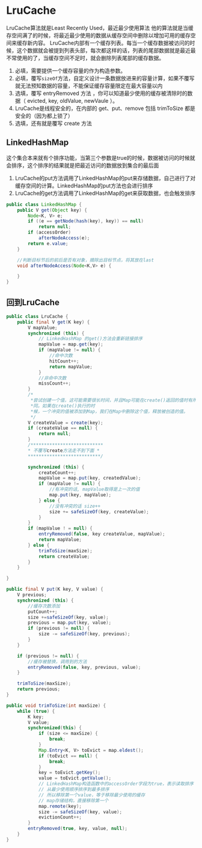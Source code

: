 # LruCache

LruCache算法就是Least Recently Used，最近最少使用算法
他的算法就是当缓存空间满了的时候，将最近最少使用的数据从缓存空间中删除以增加可用的缓存空间来缓存新内容。
LruCache内部有一个缓存列表。每当一个缓存数据被访问的时候，这个数据就会被提到列表头部，每次都这样的话，列表的尾部数据就是最近最不常使用的了，当缓存空间不足时，就会删除列表尾部的缓存数据。

1. 必填，需要提供一个缓存容量的作为构造参数。
2. 必填，覆写`sizeOf`方法，自定义设计一条数据放进来的容量计算，如果不覆写就无法预知数据的容量，不能保证缓存容量限定在最大容量以内
3. 选填，覆写 entryRemoved 方法 ，你可以知道最少使用的缓存被清除时的数据（ evicted, key, oldValue, newVaule ）。
4. LruCache是线程安全的，在内部的 get、put、remove 包括 trimToSize 都是安全的（因为都上锁了）
5. 选填，还有就是覆写 create 方法

## LinkedHashMap

这个集合本来就有个排序功能，当第三个参数是true的时候，数据被访问的时候就会排序，这个排序的结果就是把最近访问的数据放到集合的最后面

1. LruCache的put方法调用了LinkedHashMap的put来存储数据，自己进行了对缓存空间的计算。LinkedHashMap的put方法也会进行排序
2. LruCache的get方法调用了LinkedHashMap的get来获取数据，也会触发排序

```java
public class LinkedHashMap {
    public V get(Object key) {
        Node<K, V> e;
        if ((e == getNode(hash(key), key)) == null)
            return null;
        if (accessOrder)
            afterNodeAccess(e);
        return e.value;
    }

    //判断目标节后的前后是否有对象，摘除出目标节点，将其放在last
    void afterNodeAccess(Node<K,V> e) {

    }
}
```

## 回到LruCache

```java
public class LruCache {
    public final V get(K key) {
        V mapValue;
        synchronized (this) {
            // LinkedHashMap 的get()方法会重新链接排序
            mapValue = map.get(key);
            if (mapValue != null) {
                //命中次数
                hitCount++;
                return mapValue;
            }
            //非命中次数
            missCount++;
        }
        /*
         *尝试创建一个值，这可能需要很长时间，并且Map可能在create()返回的值时有所不
         *同。如果在create()执行的时
         *候，一个冲突的值被添加到Map，我们在Map中删除这个值，释放被创造的值。
         */
        V createValue = create(key);
        if (createValue == null) {
            return null;
        }
        /***************************
        * 不覆写create方法走不到下面 *
        ***************************/

        synchronized (this) {
            createCount++;
            mapValue = map.put(key, createdValue);
            if (mapValue != null) {
                //有冲突的话, mapValue取得是上一次的值
                map.put(key, mapValue);
            } else {
                //没有冲突的话 size++
                size += safeSizeOf(key, createValue);
            }
        }
        if (mapValue ! = null) {
            entryRemoved(false, key createValue, mapValue);
            return mapValue;
        } else {
            trimToSize(maxSize);
            return createValue;
        }
    }

}

public final V put(K key, V value) {
    V previous;
    synchronized (this) {
        //缓存次数添加
        putCount++;
        size +=safeSizeOf(key, value);
        previous = map.put(key, value);
        if (previous != null) {
            size -= safeSizeOf(key, previous);
        }
    }

    if (previous != null) {
        //缓存被替换，调用到的方法
        entryRemoved(false, key, previous, value);
    }

    trimToSize(maxSize);
    return previous;
}

public void trimToSize(int maxSize) {
    while (true) {
        K key;
        V value;
        synchronized(this) {
            if (size <= maxSize) {
                break;
            }
            Map.Entry<K, V> toEvict = map.eldest();
            if (toEvict == null) {
                break;
            }
            key = toEvict.getKey();
            value = toEvict.getValue();
            // LinkedHashMap构造函数中的accessOrder字段为true，表示读取排序
            // 从最少使用顺序排序到最多排序
            // 所以移除第一个value，等于移除最少使用的缓存
            // map存储结构，直接移除第一个
            map.remote(key);
            size -= safeSizeOf(key, value);
            evictionCount++;
        }
        entryRemoved(true, key, value, null);
    }
}
```

